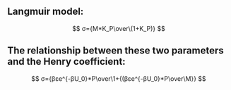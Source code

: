 ## Langmuir model: 
$$ σ={M*K_P\over\(1+K_P)} $$              

## The relationship between these two parameters and the Henry coefficient:
$$ σ={βεe^{-βU_0}*P\over\1+{(βεe^{-βU_0}*P\over\M}} $$
